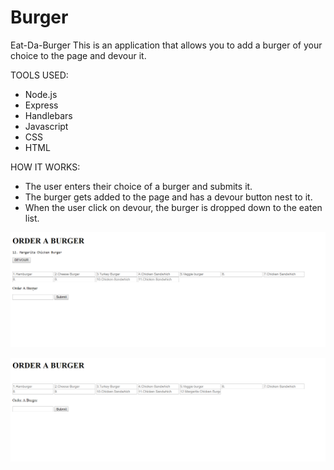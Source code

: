 # Burger
Eat-Da-Burger
This is an application that allows you to add a burger of your choice to the page and devour it.

TOOLS USED:
* Node.js
* Express 
* Handlebars
* Javascript
* CSS
* HTML

HOW IT WORKS:
* The user enters their choice of a burger and submits it.
* The burger gets added to the page and has a devour button nest to it.
* When the user click on devour, the burger is dropped down to the eaten list.


![added](./public/assets/images/burger1.png?raw=true "Optional Title")

![devoured](./public/assets/images/burger2.png?raw=true "Optional Title")
